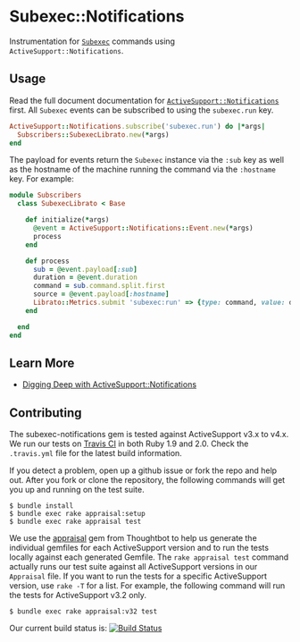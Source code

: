 
# Subexec::Notifications

Instrumentation for [`Subexec`](https://github.com/nulayer/subexec) commands using `ActiveSupport::Notifications`.


## Usage

Read the full document documentation for [`ActiveSupport::Notifications`](http://apidock.com/rails/ActiveSupport/Notifications) first. All `Subexec` events can be subscribed to using the `subexec.run` key.

```ruby
ActiveSupport::Notifications.subscribe('subexec.run') do |*args|
  Subscribers::SubexecLibrato.new(*args)
end
```

The payload for events return the `Subexec` instance via the `:sub` key as well as the hostname of the machine running the command via the `:hostname` key. For example:

```ruby
module Subscribers
  class SubexecLibrato < Base

    def initialize(*args)
      @event = ActiveSupport::Notifications::Event.new(*args)
      process
    end

    def process
      sub = @event.payload[:sub]
      duration = @event.duration
      command = sub.command.split.first
      source = @event.payload[:hostname]
      Librato::Metrics.submit 'subexec:run' => {type: command, value: duration, source: source}
    end

  end
end
```


## Learn More

* [Digging Deep with ActiveSupport::Notifications](https://speakerdeck.com/nextmat/digging-deep-with-activesupportnotifications)


## Contributing

The subexec-notifications gem is tested against ActiveSupport v3.x to v4.x. We run our tests on [Travis CI](http://travis-ci.org/customink/subexec-notifications) in both Ruby 1.9 and 2.0. Check the `.travis.yml` file for the latest build information. 

If you detect a problem, open up a github issue or fork the repo and help out. After you fork or clone the repository, the following commands will get you up and running on the test suite. 

```shell
$ bundle install
$ bundle exec rake appraisal:setup
$ bundle exec rake appraisal test
```

We use the [appraisal](https://github.com/thoughtbot/appraisal) gem from Thoughtbot to help us generate the individual gemfiles for each ActiveSupport version and to run the tests locally against each generated Gemfile. The `rake appraisal test` command actually runs our test suite against all ActiveSupport versions in our `Appraisal` file. If you want to run the tests for a specific ActiveSupport version, use `rake -T` for a list. For example, the following command will run the tests for ActiveSupport v3.2 only.

```shell
$ bundle exec rake appraisal:v32 test
```

Our current build status is:
[![Build Status](https://secure.travis-ci.org/customink/subexec-notifications.png)](http://travis-ci.org/customink/subexec-notifications)

